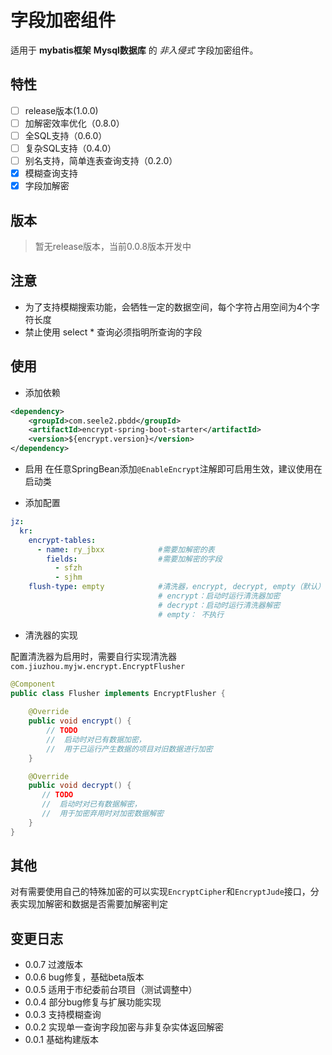 # 字段加密组件

适用于 **mybatis框架**  **Mysql数据库** 的 *非入侵式* 字段加密组件。

## 特性

- [ ] release版本(1.0.0)
- [ ] 加解密效率优化（0.8.0）
- [ ] 全SQL支持（0.6.0）
- [ ] 复杂SQL支持（0.4.0）
- [ ] 别名支持，简单连表查询支持（0.2.0）
- [x] 模糊查询支持
- [x] 字段加解密

## 版本

> 暂无release版本，当前0.0.8版本开发中

## 注意

- 为了支持模糊搜索功能，会牺牲一定的数据空间，每个字符占用空间为4个字符长度
- 禁止使用 select * 查询必须指明所查询的字段

## 使用

- 添加依赖

```xml
<dependency>
    <groupId>com.seele2.pbdd</groupId>
    <artifactId>encrypt-spring-boot-starter</artifactId>
    <version>${encrypt.version}</version>
</dependency>
```

- 启用
  在任意SpringBean添加`@EnableEncrypt`注解即可启用生效，建议使用在启动类

- 添加配置

```yml
jz:
  kr:
    encrypt-tables:
      - name: ry_jbxx            #需要加解密的表
        fields:                  #需要加解密的字段
          - sfzh
          - sjhm
    flush-type: empty            #清洗器，encrypt, decrypt, empty（默认）
                                 # encrypt：启动时运行清洗器加密
                                 # decrypt：启动时运行清洗器解密
                                 # empty： 不执行
```

- 清洗器的实现

配置清洗器为启用时，需要自行实现清洗器 `com.jiuzhou.myjw.encrypt.EncryptFlusher`

```java
@Component
public class Flusher implements EncryptFlusher {
    
    @Override
	public void encrypt() {
        // TODO 
        //  启动时对已有数据加密，
        //  用于已运行产生数据的项目对旧数据进行加密
    }

    @Override
	public void decrypt() {
       // TODO 
       //  启动时对已有数据解密，
       //  用于加密弃用时对加密数据解密
    }
}
```

## 其他

对有需要使用自己的特殊加密的可以实现`EncryptCipher`和`EncryptJude`接口，分表实现加解密和数据是否需要加解密判定


## 变更日志

- 0.0.7 过渡版本
- 0.0.6 bug修复，基础beta版本
- 0.0.5 适用于市纪委前台项目（测试调整中）
- 0.0.4 部分bug修复与扩展功能实现
- 0.0.3 支持模糊查询
- 0.0.2 实现单一查询字段加密与非复杂实体返回解密
- 0.0.1 基础构建版本